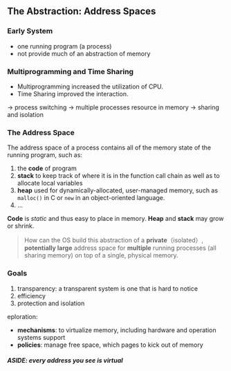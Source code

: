 ## The Abstraction: Address Spaces


### Early System

* one running program (a process)
* not provide much of an abstraction of memory

### Multiprogramming and Time Sharing

* Multiprogramming increased the utilization of CPU.
* Time Sharing improved the interaction.

-> process switching 
-> multiple processes resource in memory 
-> sharing and isolation

### The Address Space

The address space of a process contains all of the memory state of the running program, such as:

1. the **code** of program
2. **stack** to keep track of where it is in the function call chain as well as to allocate local variables
3. **heap** used for dynamically-allocated, user-managed memory, such as `malloc()` in C or `new` in an object-oriented language.
4. ...

**Code** is *static* and thus easy to place in memory. **Heap** and **stack** may grow or shrink.

> How can the OS build this abstraction of a **private**（isolated）, **potentially large** address space for **multiple** running processes (all sharing memory) on top of a single, physical memory.

### Goals

1. transparency: a transparent system is one that is hard to notice
2. efficiency
3. protection and isolation

eploration:

* **mechanisms**: to virtualize memory, including hardware and operation systems support
* **policies**: manage free space, which pages to kick out of memory


##### ASIDE: every address you see is virtual


